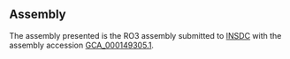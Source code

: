 

Assembly
--------

The assembly presented is the RO3 assembly submitted to
[INSDC](http://www.insdc.org) with the assembly accession
[GCA\_000149305.1](http://www.ebi.ac.uk/ena/data/view/GCA_000149305.1).
